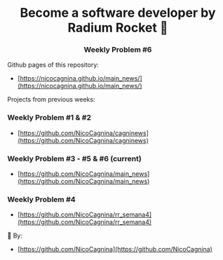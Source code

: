 <h1 align="center">Become a software developer by Radium Rocket 🚀</h1>
<h3 align="center">Weekly Problem #6</h3>

<p>Github pages of this repository:</p>

- [https://nicocagnina.github.io/main_news/](https://nicocagnina.github.io/main_news/)

<p>Projects from previous weeks:</p>

<h3>Weekly Problem #1 & #2</h3>

- [https://github.com/NicoCagnina/cagninews](https://github.com/NicoCagnina/cagninews)

<h3>Weekly Problem #3 - #5 & #6 (current)</h3>

- [https://github.com/NicoCagnina/main_news](https://github.com/NicoCagnina/main_news)

<h3>Weekly Problem #4</h3>

- [https://github.com/NicoCagnina/rr_semana4](https://github.com/NicoCagnina/rr_semana4)

<p>💼 By:</p>

- [https://github.com/NicoCagnina](https://github.com/NicoCagnina)


